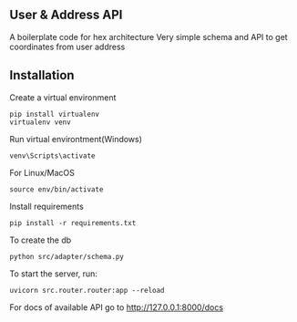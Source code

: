 ## User & Address API
A boilerplate code for hex architecture
Very simple schema and API to get coordinates from user address

## Installation
Create a virtual environment
```shell
pip install virtualenv
virtualenv venv
```

Run virtual environtment(Windows)
```shell
venv\Scripts\activate
```

For Linux/MacOS
```shell
source env/bin/activate
```

Install requirements

```shell
pip install -r requirements.txt
```

To create the db
```shell
python src/adapter/schema.py
```

To start the server, run:

```shell
uvicorn src.router.router:app --reload
```

For docs of available API go to http://127.0.0.1:8000/docs

